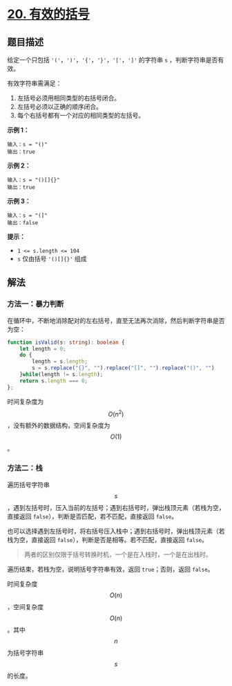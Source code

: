 # [20. 有效的括号](https://leetcode.cn/problems/valid-parentheses)

## 题目描述

给定一个只包括 `'('`，`')'`，`'{'`，`'}'`，`'['`，`']'` 的字符串 `s` ，判断字符串是否有效。

有效字符串需满足：

1. 左括号必须用相同类型的右括号闭合。
2. 左括号必须以正确的顺序闭合。
3. 每个右括号都有一个对应的相同类型的左括号。

**示例 1：**

```
输入：s = "()"
输出：true
```

**示例 2：**

```
输入：s = "()[]{}"
输出：true
```

**示例 3：**

```
输入：s = "(]"
输出：false
```

**提示：**

- `1 <= s.length <= 104`
- `s` 仅由括号 `'()[]{}'` 组成

## 解法

### 方法一：暴力判断

在循环中，不断地消除配对的左右括号，直至无法再次消除，然后判断字符串是否为空：

```typescript
function isValid(s: string): boolean {
    let length = 0;
    do {
        length = s.length;
        s = s.replace("{}", "").replace("[]", "").replace("()", "")
    }while(length != s.length);
    return s.length === 0;
};
```

时间复杂度为 $$O(n^2)$$，没有额外的数据结构，空间复杂度为 $$O(1)$$。

### 方法二：栈

遍历括号字符串 $$s$$，遇到左括号时，压入当前的左括号；遇到右括号时，弹出栈顶元素（若栈为空，直接返回 `false`），判断是否匹配，若不匹配，直接返回 `false`。

也可以选择遇到左括号时，将右括号压入栈中；遇到右括号时，弹出栈顶元素（若栈为空，直接返回 `false`），判断是否是相等。若不匹配，直接返回 `false`。

> 两者的区别仅限于括号转换时机，一个是在入栈时，一个是在出栈时。

遍历结束，若栈为空，说明括号字符串有效，返回 `true`；否则，返回 `false`。

时间复杂度 $$O(n)$$，空间复杂度 $$O(n)$$。其中 $$n$$为括号字符串 $$s$$ 的长度。